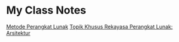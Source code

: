# My Class Notes

[Metode Perangkat Lunak](mpl/index.md)
[Topik Khusus Rekayasa Perangkat Lunak: Arsitektur](topsus-rpl-arsitektur/index.md)
